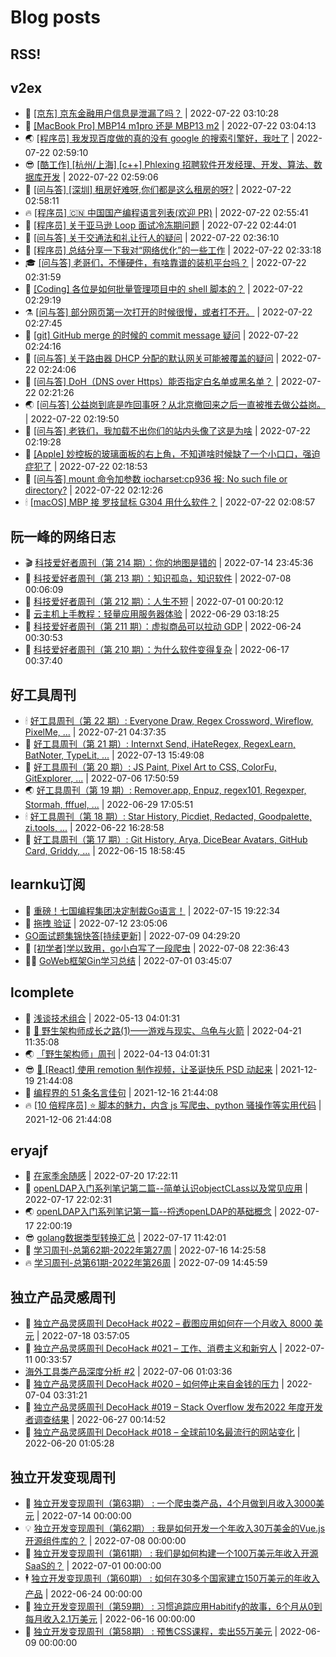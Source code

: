 # Blog posts
## RSS!



## v2ex

<!-- v2ex:START  -->
- 🫶 [[京东] 京东金融用户信息是泄漏了吗？](https://www.v2ex.com/t/867944#reply0) | 2022-07-22 03:10:28 
- 🧰 [[MacBook Pro] MBP14 m1pro 还是 MBP13 m2](https://www.v2ex.com/t/867942#reply1) | 2022-07-22 03:04:13 
- 🌏 [[程序员] 我发现百度做的真的没有 google 的搜索引擎好，我吐了](https://www.v2ex.com/t/867940#reply14) | 2022-07-22 02:59:10 
- 😎 [[酷工作] [杭州/上海] [c++] Phlexing 招聘软件开发经理、开发、算法、数据库开发](https://www.v2ex.com/t/867939#reply0) | 2022-07-22 02:59:06 
- 💂 [[问与答] [深圳] 租房好难呀,你们都是这么租房的呀?](https://www.v2ex.com/t/867938#reply2) | 2022-07-22 02:58:11 
- 🔥 [[程序员] 🇨🇳 中国国产编程语言列表&lpar;欢迎 PR&rpar;](https://www.v2ex.com/t/867935#reply0) | 2022-07-22 02:55:41 
- 🦅 [[程序员] 关于亚马逊 Loop 面试冷冻期问题](https://www.v2ex.com/t/867933#reply2) | 2022-07-22 02:44:01 
- 🙉 [[问与答] 关于交通法和礼让行人的疑问](https://www.v2ex.com/t/867931#reply4) | 2022-07-22 02:36:10 
- 💫 [[程序员] 总结分享一下我对“网络优化”的一些工作](https://www.v2ex.com/t/867929#reply2) | 2022-07-22 02:33:18 
- 🎓 [[问与答] 老哥们，不懂硬件，有啥靠谱的装机平台吗？](https://www.v2ex.com/t/867928#reply2) | 2022-07-22 02:31:59 
- 🗽 [[Coding] 各位是如何批量管理项目中的 shell 脚本的？](https://www.v2ex.com/t/867927#reply0) | 2022-07-22 02:29:19 
- ⚗️ [[问与答] 部分网页第一次打开的时候很慢，或者打不开。](https://www.v2ex.com/t/867926#reply3) | 2022-07-22 02:27:45 
- 🦍 [[git] GitHub merge 的时候的 commit message 疑问](https://www.v2ex.com/t/867925#reply1) | 2022-07-22 02:24:16 
- 🤩 [[问与答] 关于路由器 DHCP 分配的默认网关可能被覆盖的疑问](https://www.v2ex.com/t/867924#reply0) | 2022-07-22 02:24:06 
- 🙉 [[问与答] DoH（DNS over Https）能否指定白名单或黑名单？](https://www.v2ex.com/t/867923#reply3) | 2022-07-22 02:21:26 
- 🌏 [[问与答] 公益岗到底是咋回事呀？从北京撤回来之后一直被推去做公益岗。](https://www.v2ex.com/t/867922#reply0) | 2022-07-22 02:19:50 
- 🐘 [[问与答] 老铁们，我加载不出你们的站内头像了这是为啥](https://www.v2ex.com/t/867921#reply4) | 2022-07-22 02:19:28 
- 🧰 [[Apple] 妙控板的玻璃面板的右上角，不知道啥时候缺了一个小口口，强迫症犯了](https://www.v2ex.com/t/867920#reply10) | 2022-07-22 02:18:53 
- 💃 [[问与答] mount 命令加参数 iocharset:cp936 报: No such file or directory?](https://www.v2ex.com/t/867919#reply0) | 2022-07-22 02:12:26 
- 🕯 [[macOS] MBP 接 罗技鼠标 G304 用什么软件？](https://www.v2ex.com/t/867918#reply7) | 2022-07-22 02:08:57 <!-- v2ex:END -->

## 阮一峰的网络日志

<!-- ruanyf:START -->
- 🎬 [科技爱好者周刊（第 214 期）：你的地图是错的](http://www.ruanyifeng.com/blog/2022/07/weekly-issue-214.html) | 2022-07-14 23:45:36 
- 💄 [科技爱好者周刊（第 213 期）：知识孤岛，知识软件](http://www.ruanyifeng.com/blog/2022/07/weekly-issue-213.html) | 2022-07-08 00:06:09 
- 🐎 [科技爱好者周刊（第 212 期）：人生不短](http://www.ruanyifeng.com/blog/2022/07/weekly-issue-212.html) | 2022-07-01 00:20:12 
- 🤔 [云主机上手教程：轻量应用服务器体验](http://www.ruanyifeng.com/blog/2022/06/cloud-server-getting-started-tutorial.html) | 2022-06-29 03:18:25 
- 🧠 [科技爱好者周刊（第 211 期）：虚拟商品可以拉动 GDP](http://www.ruanyifeng.com/blog/2022/06/weekly-issue-211.html) | 2022-06-24 00:30:53 
- 🎃 [科技爱好者周刊（第 210 期）：为什么软件变得复杂](http://www.ruanyifeng.com/blog/2022/06/weekly-issue-210.html) | 2022-06-17 00:37:40 <!-- ruanyf:END -->

## 好工具周刊

<!-- bestxtools:START -->
- 🕯 [好工具周刊（第 22 期）: Everyone Draw, Regex Cross­word, Wireflow, PixelMe, ...](https://discuss-cn.bestxtools.com/d/60/1) | 2022-07-21 04:37:35 
- 🦩 [好工具周刊（第 21 期）: Internxt Send, iHateRegex, RegexLearn, BatNoter, TypeLit, ...](https://discuss-cn.bestxtools.com/d/58/1) | 2022-07-13 15:49:08 
- 🦄 [好工具周刊（第 20 期）: JS Paint, Pixel Art to CSS, ColorFu, GitExplorer, ...](https://discuss-cn.bestxtools.com/d/57/1) | 2022-07-06 17:50:59 
- 🌏 [好工具周刊（第 19 期）: Remover.app, Enpuz, regex101, Regexper, Stormah, fffuel, ...](https://discuss-cn.bestxtools.com/d/56/1) | 2022-06-29 17:05:51 
- 🕯 [好工具周刊（第 18 期）: Star History, Picdiet, Redacted, Goodpalette, zi.tools, ...](https://discuss-cn.bestxtools.com/d/47/1) | 2022-06-22 16:28:58 
- 📝 [好工具周刊（第 17 期）: Git History, Arya, DiceBear Avatars, GitHub Card, Griddy, ...](https://discuss-cn.bestxtools.com/d/43/1) | 2022-06-15 18:58:45 <!-- bestxtools:END -->


## learnku订阅

<!-- learnku:START -->
- 🦅 [重磅！七国编程集团决定制裁Go语言！](https://learnku.com/articles/69766) | 2022-07-15 19:22:34 
- 🦅 [拖拽 验证](https://learnku.com/articles/69652) | 2022-07-12 23:05:06 
-  [GO面试题集锦快答[持续更新]](https://learnku.com/articles/69250) | 2022-07-09 04:29:20 
- 🌈 [[初学者]学以致用，go小白写了一段爬虫](https://learnku.com/go/t/69522) | 2022-07-08 22:36:43 
- 🧑‍🏫 [GoWeb框架Gin学习总结](https://learnku.com/articles/69259) | 2022-07-01 03:45:07 <!-- learnku:END -->



## lcomplete

<!-- lcomplete:START -->
- 🫶 [浅谈技术组合](http://codelc.com/post/essay/%E6%B5%85%E8%B0%88%E6%8A%80%E6%9C%AF%E7%BB%84%E5%90%88/) | 2022-05-13 04:01:31 
- 🧰 [🐒 野生架构师成长之路&lpar;1&rpar;——游戏与现实、乌龟与火箭](http://codelc.com/post/growup/s01/) | 2022-04-21 11:35:08 
- 🌏 [「野生架构师」周刊](http://codelc.com/post/essay/%E9%87%8E%E7%94%9F%E6%9E%B6%E6%9E%84%E5%B8%88%E5%91%A8%E5%88%8A%E4%BB%8B%E7%BB%8D/) | 2022-04-13 04:01:31 
- 😎 [🎄 [React] 使用 remotion 制作视频，让圣诞快乐 PSD 动起来](http://codelc.com/post/dev/js/remotion/) | 2021-12-19 21:44:08 
- 💂 [编程界的 51 条名言佳句](http://codelc.com/post/dev/thinking/quotes/) | 2021-12-16 21:44:08 
- 🔥 [[10 倍程序员] ⭐ 脚本的魅力，内含 js 写爬虫、python 骚操作等实用代码](http://codelc.com/post/dev/10x/script/) | 2021-12-06 21:44:08 <!-- lcomplete:END -->

## eryajf

<!-- eryajf:START -->
- 🫶 [在家季余随感](https://wiki.eryajf.net/pages/e36842/) | 2022-07-20 17:22:11 
- 🧰 [openLDAP入门系列笔记第二篇--简单认识objectCLass以及常见应用](https://wiki.eryajf.net/pages/ea10fa/) | 2022-07-17 22:02:31 
- 🌏 [openLDAP入门系列笔记第一篇--捋透openLDAP的基础概念](https://wiki.eryajf.net/pages/aa0651/) | 2022-07-17 22:00:19 
- 😎 [golang数据类型转换汇总](https://wiki.eryajf.net/pages/33a476/) | 2022-07-17 11:42:01 
- 💂 [学习周刊-总第62期-2022年第27周](https://wiki.eryajf.net/pages/4a06ab/) | 2022-07-16 14:25:58 
- 🔥 [学习周刊-总第61期-2022年第26周](https://wiki.eryajf.net/pages/703307/) | 2022-07-09 14:45:59 <!-- eryajf:END -->



## 独立产品灵感周刊

<!-- DecoHack:START -->
- 🦣 [独立产品灵感周刊 DecoHack #022 – 截图应用如何在一个月收入 8000 美元](https://www.decohack.com/Post/774) | 2022-07-18 03:57:05 
- 🤡 [独立产品灵感周刊 DecoHack #021 – 工作、消费主义和新穷人](https://www.decohack.com/Post/753) | 2022-07-11 00:33:57 
-  [海外工具类产品深度分析 #2](https://www.decohack.com/Post/746) | 2022-07-06 01:03:36 
- 🐲 [独立产品灵感周刊 DecoHack #020 – 如何停止来自金钱的压力](https://www.decohack.com/Post/728) | 2022-07-04 03:31:21 
- 🦅 [独立产品灵感周刊 DecoHack #019 – Stack Overflow 发布2022 年度开发者调查结果](https://www.decohack.com/Post/699) | 2022-06-27 00:14:52 
- 🧰 [独立产品灵感周刊 DecoHack #018 – 全球前10名最流行的网站变化](https://www.decohack.com/Post/680) | 2022-06-20 01:05:28 <!-- DecoHack:END -->

## 独立开发变现周刊

<!-- easyindie:START -->
- 💂 [独立开发变现周刊（第63期） : 一个爬虫类产品，4个月做到月收入3000美元](https://www.ezindie.com/weekly/issue-63) | 2022-07-14 00:00:00 
- 💡 [独立开发变现周刊（第62期） : 我是如何开发一个年收入30万美金的Vue.js开源组件库的？](https://www.ezindie.com/weekly/issue-62) | 2022-07-08 00:00:00 
- 🌋 [独立开发变现周刊（第61期） : 我们是如何构建一个100万美元年收入开源SaaS的？](https://www.ezindie.com/weekly/issue-61) | 2022-07-01 00:00:00 
- 🕴 [独立开发变现周刊（第60期） : 如何在30多个国家建立150万美元的年收入产品](https://www.ezindie.com/weekly/issue-60) | 2022-06-24 00:00:00 
- 🎊 [独立开发变现周刊（第59期） : 习惯追踪应用Habitify的故事，6个月从0到每月收入2.1万美元](https://www.ezindie.com/weekly/issue-59) | 2022-06-16 00:00:00 
- 🤔 [独立开发变现周刊（第58期） : 预售CSS课程，卖出55万美元](https://www.ezindie.com/weekly/issue-58) | 2022-06-09 00:00:00 <!-- easyindie:END -->



